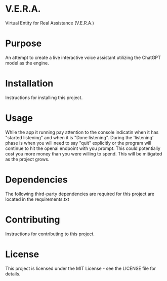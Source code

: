 # V.E.R.A.
 Virtual Entity for Real Assistance (V.E.R.A.)

# Purpose
An attempt to create a live interactive voice assistant utilizing the ChatGPT model as the engine.

# Installation
Instructions for installing this project.

# Usage
While the app it running pay attention to the console indicatin when it has "started listening" and when it is "Done listening". During the 'listening' phase is when you will need to say "quit" explicitly or the program will continue to hit the openai endpoint with you prompt. This could potentially cost you more money than you were willing to spend. This will be mitigated as the project grows.

# Dependencies
The following third-party dependencies are required for this project are located in the requirements.txt

# Contributing
Instructions for contributing to this project.

# License
This project is licensed under the MIT License - see the LICENSE file for details.
